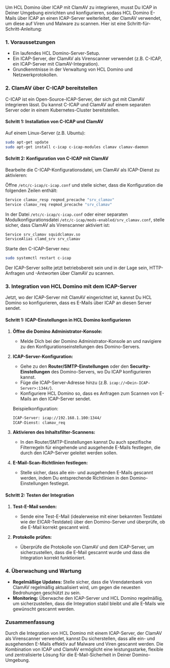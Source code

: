
Um HCL Domino über ICAP mit ClamAV zu integrieren, musst Du ICAP in Deiner Umgebung einrichten und konfigurieren, sodass HCL Domino E-Mails über ICAP an einen ICAP-Server weiterleitet, der ClamAV verwendet, um diese auf Viren und Malware zu scannen. Hier ist eine Schritt-für-Schritt-Anleitung:

### 1. **Voraussetzungen**

- Ein laufendes HCL Domino-Server-Setup.
- Ein ICAP-Server, der ClamAV als Virenscanner verwendet (z.B. C-ICAP, ein ICAP-Server mit ClamAV-Integration).
- Grundkenntnisse in der Verwaltung von HCL Domino und Netzwerkprotokollen.

### 2. **ClamAV über C-ICAP bereitstellen**

C-ICAP ist ein Open-Source-ICAP-Server, der sich gut mit ClamAV integrieren lässt. Du kannst C-ICAP und ClamAV auf einem separaten Server oder in einem Kubernetes-Cluster bereitstellen.

#### **Schritt 1: Installation von C-ICAP und ClamAV**

Auf einem Linux-Server (z.B. Ubuntu):

```bash
sudo apt-get update
sudo apt-get install c-icap c-icap-modules clamav clamav-daemon
```

#### **Schritt 2: Konfiguration von C-ICAP mit ClamAV**

Bearbeite die C-ICAP-Konfigurationsdatei, um ClamAV als ICAP-Dienst zu aktivieren:

Öffne `/etc/c-icap/c-icap.conf` und stelle sicher, dass die Konfiguration die folgenden Zeilen enthält:

```bash
Service clamav_resp reqmod_precache "srv_clamav"
Service clamav_req reqmod_precache "srv_clamav"
```

In der Datei `/etc/c-icap/c-icap.conf` oder einer separaten Modulkonfigurationsdatei `/etc/c-icap/mods-enabled/srv_clamav.conf`, stelle sicher, dass ClamAV als Virenscanner aktiviert ist:

```bash
Service srv_clamav squidclamav.so
ServiceAlias clamd_srv srv_clamav
```

Starte den C-ICAP-Server neu:

```bash
sudo systemctl restart c-icap
```

Der ICAP-Server sollte jetzt betriebsbereit sein und in der Lage sein, HTTP-Anfragen und -Antworten über ClamAV zu scannen.

### 3. **Integration von HCL Domino mit dem ICAP-Server**

Jetzt, wo der ICAP-Server mit ClamAV eingerichtet ist, kannst Du HCL Domino so konfigurieren, dass es E-Mails über ICAP an diesen Server sendet.

#### **Schritt 1: ICAP-Einstellungen in HCL Domino konfigurieren**

1. **Öffne die Domino Administrator-Konsole:**
   - Melde Dich bei der Domino Administrator-Konsole an und navigiere zu den Konfigurationseinstellungen des Domino-Servers.

2. **ICAP-Server-Konfiguration:**
   - Gehe zu den **Router/SMTP-Einstellungen** oder den **Security-Einstellungen** des Domino-Servers, wo Du ICAP konfigurieren kannst.
   - Füge die ICAP-Server-Adresse hinzu (z.B. `icap://<Dein-ICAP-Server>:1344/`).
   - Konfiguriere HCL Domino so, dass es Anfragen zum Scannen von E-Mails an den ICAP-Server sendet.

   Beispielkonfiguration:
   ```bash
   ICAP-Server: icap://192.168.1.100:1344/
   ICAP-Dienst: clamav_req
   ```

3. **Aktivieren des Inhaltsfilter-Scannens:**
   - In den Router/SMTP-Einstellungen kannst Du auch spezifische Filterregeln für eingehende und ausgehende E-Mails festlegen, die durch den ICAP-Server geleitet werden sollen.

4. **E-Mail-Scan-Richtlinien festlegen:**
   - Stelle sicher, dass alle ein- und ausgehenden E-Mails gescannt werden, indem Du entsprechende Richtlinien in den Domino-Einstellungen festlegst.

#### **Schritt 2: Testen der Integration**

1. **Test-E-Mail senden:**
   - Sende eine Test-E-Mail (idealerweise mit einer bekannten Testdatei wie der EICAR-Testdatei) über den Domino-Server und überprüfe, ob die E-Mail korrekt gescannt wird.

2. **Protokolle prüfen:**
   - Überprüfe die Protokolle von ClamAV und dem ICAP-Server, um sicherzustellen, dass die E-Mail gescannt wurde und dass die Integration korrekt funktioniert.

### 4. **Überwachung und Wartung**

- **Regelmäßige Updates:** Stelle sicher, dass die Virendatenbank von ClamAV regelmäßig aktualisiert wird, um gegen die neuesten Bedrohungen geschützt zu sein.
- **Monitoring:** Überwache den ICAP-Server und HCL Domino regelmäßig, um sicherzustellen, dass die Integration stabil bleibt und alle E-Mails wie gewünscht gescannt werden.

### **Zusammenfassung**

Durch die Integration von HCL Domino mit einem ICAP-Server, der ClamAV als Virenscanner verwendet, kannst Du sicherstellen, dass alle ein- und ausgehenden E-Mails effektiv auf Malware und Viren gescannt werden. Die Kombination von ICAP und ClamAV ermöglicht eine leistungsstarke, flexible und zentralisierte Lösung für die E-Mail-Sicherheit in Deiner Domino-Umgebung.